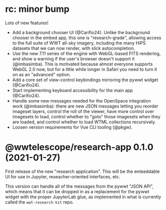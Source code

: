 # rc: minor bump

Lots of new features!

- Add a background chooser UI (@Carifio24). Unlike the background chooser in the
  embed app, this one is "research-grade", allowing access to the full suite of
  WWT all-sky imagery, including the many HiPS datasets that we can now render,
  with slick autocompletion.
- Use the new 7.11 series of the engine with WebGL-based FITS rendering, and show
  a warning if the user's browser doesn't support it (@imbasimba). This is motivated
  because almost everyone supports WebGL 2.0 now, but for a little while longer in
  Safari you need to turn it on as an "advanced" option.
- Add a core set of view-control keybindings mirroring the pywwt widget
  (@Carifio24).
- Start implementing keyboard accessibility for the main app (@Carifio24).
- Handle some new messages needed for the OpenSpace integration work
  (@imbasimba): there are new JSON messages letting you reorder imageset layers,
  control the roll of the viewer, have more control over imagesets to load, control
  whether to "goto" those imagesets when they are loaded, and control whether to load
  WTML collections recursively.
- Loosen version requirements for Vue CLI tooling (@pkgw).


# @wwtelescope/research-app 0.1.0 (2021-01-27)

First release of the new "research application". This will be the embeddable UI
for use in Jupyter, reseacher-oriented interfaces, etc.

This version can handle all of the messages from the pywwt "JSON API", which
means that it can be dropped in as a replacement for the pywwt widget with the
proper JupyterLab glue, as implemented in what is currently called the
`wwt-research-kit` repo.
